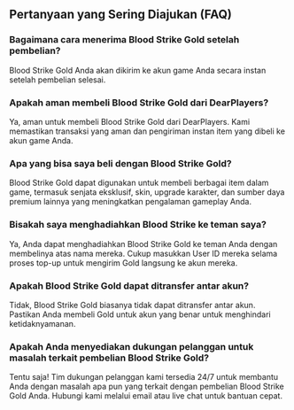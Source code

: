 ## Pertanyaan yang Sering Diajukan (FAQ)

### Bagaimana cara menerima Blood Strike Gold setelah pembelian?

Blood Strike Gold Anda akan dikirim ke akun game Anda secara instan setelah pembelian selesai.

### Apakah aman membeli Blood Strike Gold dari DearPlayers?

Ya, aman untuk membeli Blood Strike Gold dari DearPlayers. Kami memastikan transaksi yang aman dan pengiriman instan item yang dibeli ke akun game Anda.

### Apa yang bisa saya beli dengan Blood Strike Gold?

Blood Strike Gold dapat digunakan untuk membeli berbagai item dalam game, termasuk senjata eksklusif, skin, upgrade karakter, dan sumber daya premium lainnya yang meningkatkan pengalaman gameplay Anda.

### Bisakah saya menghadiahkan Blood Strike ke teman saya?

Ya, Anda dapat menghadiahkan Blood Strike Gold ke teman Anda dengan membelinya atas nama mereka. Cukup masukkan User ID mereka selama proses top-up untuk mengirim Gold langsung ke akun mereka.

### Apakah Blood Strike Gold dapat ditransfer antar akun?

Tidak, Blood Strike Gold biasanya tidak dapat ditransfer antar akun. Pastikan Anda membeli Gold untuk akun yang benar untuk menghindari ketidaknyamanan.

### Apakah Anda menyediakan dukungan pelanggan untuk masalah terkait pembelian Blood Strike Gold?

Tentu saja! Tim dukungan pelanggan kami tersedia 24/7 untuk membantu Anda dengan masalah apa pun yang terkait dengan pembelian Blood Strike Gold Anda. Hubungi kami melalui email atau live chat untuk bantuan cepat. 